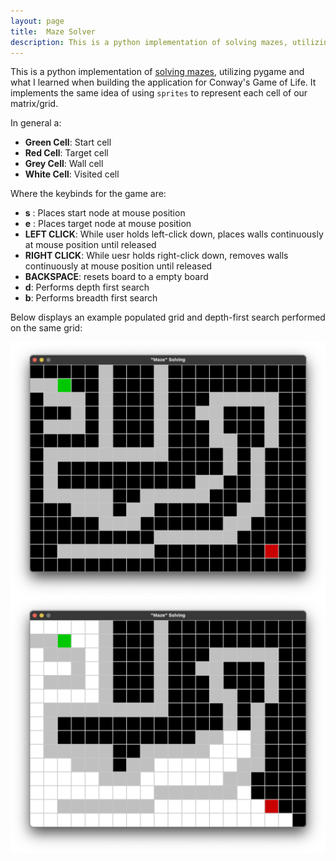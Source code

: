 ```yaml
---
layout: page
title:  Maze Solver
description: This is a python implementation of solving mazes, utilizing pygame and what I learned when building the application for Conway's Game of Life.
---
```

<style>
.center {
  display: block;
  margin-left: auto;
  margin-right: auto;
  width: 50%;
}
</style>

This is a python implementation of <a href="https://github.com/thomhuang/Maze-Solver" target="_blank">solving mazes</a>, utilizing pygame and what I learned when building the application for Conway's Game of Life. It implements the same idea of using `sprites` to represent each cell of our matrix/grid. 

In general a:

* **Green Cell**: Start cell
* **Red Cell**: Target cell
* **Grey Cell**: Wall cell
* **White Cell**: Visited cell

Where the keybinds for the game are:
* **s** : Places start node at mouse position
* **e** : Places target node at mouse position
* **LEFT CLICK**: While user holds left-click down, places walls continuously at mouse position until released
* **RIGHT CLICK**: While uesr holds right-click down, removes walls continuously at mouse position until released
* **BACKSPACE**: resets board to a empty board
* **d**: Performs depth first search
* **b**: Performs breadth first search

Below displays an example populated grid and depth-first search performed on the same grid:

<img src="/assets/images/maze1.png" align="center">

<img src="/assets/images/solved_maze1.png" align="center">


